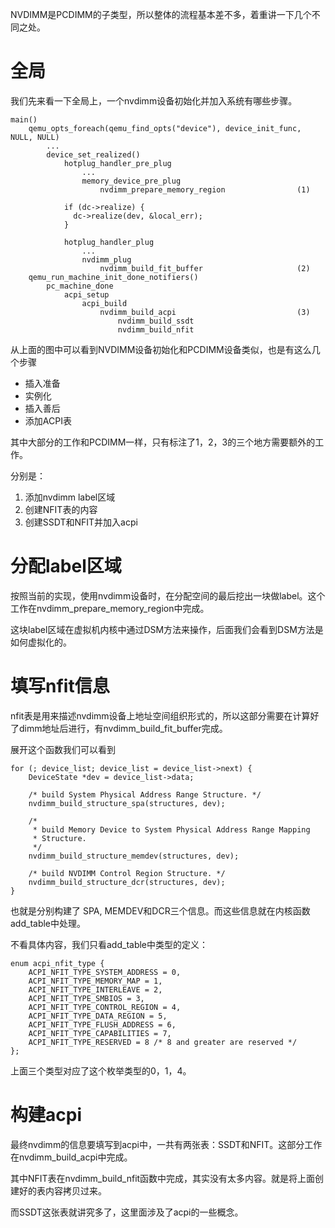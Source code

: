 NVDIMM是PCDIMM的子类型，所以整体的流程基本差不多，着重讲一下几个不同之处。

# 全局

我们先来看一下全局上，一个nvdimm设备初始化并加入系统有哪些步骤。

```
main()
    qemu_opts_foreach(qemu_find_opts("device"), device_init_func, NULL, NULL)
        ...
        device_set_realized()
            hotplug_handler_pre_plug
                ...
                memory_device_pre_plug
                    nvdimm_prepare_memory_region                (1)

            if (dc->realize) {
              dc->realize(dev, &local_err);
            }

            hotplug_handler_plug
                ...
                nvdimm_plug
                    nvdimm_build_fit_buffer                     (2)
    qemu_run_machine_init_done_notifiers()
        pc_machine_done
            acpi_setup
                acpi_build
                    nvdimm_build_acpi                           (3)
                        nvdimm_build_ssdt
                        nvdimm_build_nfit
```

从上面的图中可以看到NVDIMM设备初始化和PCDIMM设备类似，也是有这么几个步骤

  * 插入准备
  * 实例化
  * 插入善后
  * 添加ACPI表

其中大部分的工作和PCDIMM一样，只有标注了1，2，3的三个地方需要额外的工作。

分别是：

  1. 添加nvdimm label区域
  2. 创建NFIT表的内容
  3. 创建SSDT和NFIT并加入acpi

# 分配label区域

按照当前的实现，使用nvdimm设备时，在分配空间的最后挖出一块做label。这个工作在nvdimm_prepare_memory_region中完成。

这块label区域在虚拟机内核中通过DSM方法来操作，后面我们会看到DSM方法是如何虚拟化的。

# 填写nfit信息

nfit表是用来描述nvdimm设备上地址空间组织形式的，所以这部分需要在计算好了dimm地址后进行，有nvdimm_build_fit_buffer完成。

展开这个函数我们可以看到

```
for (; device_list; device_list = device_list->next) {
    DeviceState *dev = device_list->data;

    /* build System Physical Address Range Structure. */
    nvdimm_build_structure_spa(structures, dev);

    /*
     * build Memory Device to System Physical Address Range Mapping
     * Structure.
     */
    nvdimm_build_structure_memdev(structures, dev);

    /* build NVDIMM Control Region Structure. */
    nvdimm_build_structure_dcr(structures, dev);
}
```

也就是分别构建了 SPA, MEMDEV和DCR三个信息。而这些信息就在内核函数add_table中处理。

不看具体内容，我们只看add_table中类型的定义：

```
enum acpi_nfit_type {
	ACPI_NFIT_TYPE_SYSTEM_ADDRESS = 0,
	ACPI_NFIT_TYPE_MEMORY_MAP = 1,
	ACPI_NFIT_TYPE_INTERLEAVE = 2,
	ACPI_NFIT_TYPE_SMBIOS = 3,
	ACPI_NFIT_TYPE_CONTROL_REGION = 4,
	ACPI_NFIT_TYPE_DATA_REGION = 5,
	ACPI_NFIT_TYPE_FLUSH_ADDRESS = 6,
	ACPI_NFIT_TYPE_CAPABILITIES = 7,
	ACPI_NFIT_TYPE_RESERVED = 8	/* 8 and greater are reserved */
};
```

上面三个类型对应了这个枚举类型的0，1，4。

# 构建acpi

最终nvdimm的信息要填写到acpi中，一共有两张表：SSDT和NFIT。这部分工作在nvdimm_build_acpi中完成。

其中NFIT表在nvdimm_build_nfit函数中完成，其实没有太多内容。就是将上面创建好的表内容拷贝过来。

而SSDT这张表就讲究多了，这里面涉及了acpi的一些概念。
